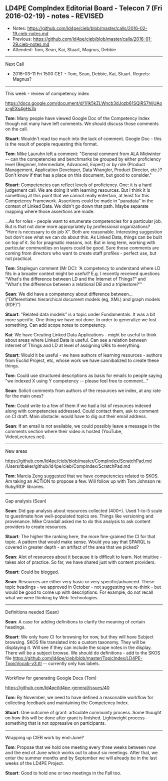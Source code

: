 ## LD4PE CompIndex Editorial Board - Telecon 7 (Fri 2016-02-19) - notes - REVISED

* Notes:    https://github.com/ld4pe/cieb/blob/master/calls/2016-02-19.cieb-notes.md
* Previous: https://github.com/ld4pe/cieb/blob/master/calls/2016-01-29.cieb-notes.md
* Attended: Tom, Sean, Kai, Stuart, Magnus, Debbie

----------------------------------------------------------------------
Next Call

* 2016-03-11 Fri 1500 CET - Tom, Sean, Debbie, Kai, Stuart. Regrets: Magnus?

----------------------------------------------------------------------
This week - review of competency index

https://docs.google.com/document/d/1i1k5kZLWncb3dJozb61SQiRS7hljUAox-gEXs4gHs7o

__Tom__: Many people have viewed Google Doc of the Competency Index though not
many have left comments.  We should discuss those comments on the call.

__Stuart__: Wouldn't read too much into the lack of comment.  Google Doc - 
this is the result of people requesting this format.

__Tom__: Mike Lauruhn left a comment: "General comment from ALA Midwinter --
can the competencies and benchmarks be grouped by either proficiency level
(Beginner, Intermediate, Advanced, Expert) or by role (Product Management,
Application Developer, Data Wrangler, Product Director, etc.)?  Don't know if
that has a place on this document, but good to consider."

__Stuart__: Competencies can reflect levels of proficiency.  One: it is a 
hard judgement call.  We are doing it with learning resources.  But I 
think it is something at this point that we cannot really entertain, at 
least for this Competency Framework.  Assertions could be made in 
"paradata" in the context of Linked Data.  We didn't go down that path.
Maybe separate mapping where those assertions are made.

...As for roles - people want to enumerate competencies for a particular job.
But is that not done more appropriately by professional organizations?  "Here
is necessary to do job X".  Both are reasonable. Interesting suggestion but
don't see what we can do about this.  As Linked Data, things can be built on
top of it.  So for pragmatic reasons, not.  But in long term, working with
particular communities on layers could be good.  Sure those comments are coming
from directors who want to create staff profiles - perfect use, but not
practical.

__Tom__: Staplegun comment (Mr DC): 'A competency to understand where LD fits
in a broader context might be useful? E.g. I recently received questions
"What's the difference between LD and the Internet of Things?" and "What's the
difference between a relational DB and a triplestore?"'

__Sean__: We did have a competency about difference between... ("Differentiates
hierarchical document models (eg, XML) and graph models (RDF)")

__Stuart__: "Related data models" is a topic under Fundamentals.  It was a
bit more specific.  One thing we have not done.  In order to generalize
we lost something.  Can add scope notes to competency.

__Kai__: We have Creating Linked Data Applications - might be 
useful to think about areas where Linked Data is useful.  Can see 
a relation between Internet of Things and LD at level of assigning 
URIs to everything.

__Stuart__: Would it be useful - we have authors of learning resources -
authors from Euclid Project, etc, whose work we have cannibalized to create
these things.

__Tom__: Could use structured descriptions as basis for emails to 
people saying "we indexed X using Y competency -- please feel free 
to comment..."

__Sean__: Solicit comments from authors of the resources we index, at 
any rate for the main ones?

__Tom__: Could write to a few of them if we had a list of resources indexed
along with competencies addressed.  Could contact them, ask to comment on CI
draft.  Main obstacle: would have to dig out their email address.

__Sean__: If an email is not available, we could possibly leave a message in
the comments section where their video is hosted (YouTube, VideoLectures.net).

----------------------------------------------------------------------
New areas

https://github.com/ld4pe/cieb/blob/master/CompIndex/ScratchPad.md 
/Users/tbaker/github/ld4pe/cieb/CompIndex/ScratchPad.md 

__Tom__: Marcia Zeng suggested that we have competencies related to SKOS.
Am taking an ACTION to propose a few.  Will follow up with Tom Johnson re: 
Ruby/RDF libraries.

----------------------------------------------------------------------
Gap analysis (Sean)

__Sean__: Did gap analysis about resources collected (400+).  Used 
1-to-5 scale to guestimate how well-populated topics are.  Things
like versioning and provenance.  Mike Crandall asked me to do this 
analysis to ask content providers to create resources.

__Stuart__: The higher the ranking here, the more fine-grained the CI 
for that topic.  A pattern that would make sense.  Would you say that 
SPARQL is covered in greater depth - an artifact of the area that 
we picked?

__Sean__: Alot of resources about it because it is difficult to learn.
Not intuitive - takes alot of practice.  So far, we have shared just
with content providers.

__Stuart__: Could be blogged. 

__Sean__: Resources are either very basic or very specific/advanced.
These topic headings - we approved in October - not suggesting we 
re-think - but would be good to come up with descriptions.  For 
example, do not recall what we were thinking by Web Technologies.

----------------------------------------------------------------------
Definitions needed (Sean)

__Sean__: A case for adding definitions to clarify the meaning of certain
headings.

__Stuart__: We only have CI for browsing for now, but they will have Subject
browsing.  SKOS file translated into a custom taxonomy.  They will be
displaying it.  Will see if they can include the scope notes in the display.
There will be a subject browse.  We should do definitions - add to the SKOS
file
https://github.com/ld4pe/cieb/blob/master/TopicIndex/LD4PE-TopicVocab-v3.ttl --
currently only has labels.

----------------------------------------------------------------------
Workflow for generating Google Docs (Tom)

https://github.com/ld4pe/ld4pe-general/issues/40

__Tom__: By November, we need to have defined a reasonable workflow for collecting
feedback and maintaining the Competency Index. 

__Stuart__: One outcome of grant: articulate community process.  Some thought
on how this will be done after grant is finished.  Lightweight process -
something that is not oppressive on participants.

----------------------------------------------------------------------
Wrapping up CIEB work by end-June?

__Tom__: Propose that we hold one meeting every three weeks between now and the
end of June which works out to about six meetings.  After that, we enter the
summer months and by September we will already be in the last weeks of the
LD4PE Project.

__Stuart__: Good to hold one or two meetings in the Fall too.

